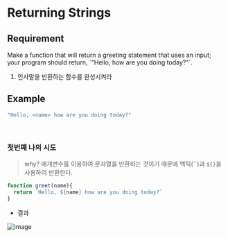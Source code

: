 # Returning Strings

## Requirement

<p>Make a function that will return a greeting statement that uses an input; your program should return, `"Hello, <name> how are you doing today?"`.

</p>

  1. 인사말을 반환하는 함수를 완성시켜라

## Example

```js
"Hello, <name> how are you doing today?"
```

<br>

### 첫번째 나의 시도

> why? 매개변수를 이용하여 문자열을 반환하는 것이기 때문에 백틱(``)과 `${}`을 사용하여 반환한다.

```js
function greet(name){
  return `Hello, ${name} how are you doing today?`
}
```

- 결과

![image](https://user-images.githubusercontent.com/96808980/173471398-88955f99-c302-4758-bc87-44d5fcdf4997.png)
